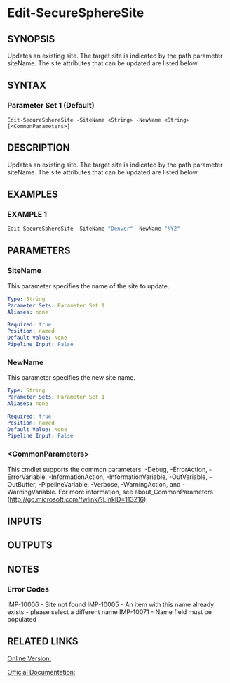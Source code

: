 ﻿# Edit-SecureSphereSite

## SYNOPSIS
Updates an existing site. The target site is indicated by the path parameter siteName. The site attributes that can be updated are listed below.

## SYNTAX

### Parameter Set 1 (Default)
```
Edit-SecureSphereSite -SiteName <String> -NewName <String> [<CommonParameters>]
```

## DESCRIPTION
Updates an existing site. The target site is indicated by the path parameter siteName. The site attributes that can be updated are listed below.

## EXAMPLES

### EXAMPLE 1

```powershell
Edit-SecureSphereSite -SiteName "Denver" -NewName "NY2"
```

## PARAMETERS

### SiteName
This parameter specifies the name of the site to update.

```yaml
Type: String
Parameter Sets: Parameter Set 1
Aliases: none

Required: true
Position: named
Default Value: None
Pipeline Input: False
```

### NewName
This parameter specifies the new site name.

```yaml
Type: String
Parameter Sets: Parameter Set 1
Aliases: none

Required: true
Position: named
Default Value: None
Pipeline Input: False
```

### \<CommonParameters\>
This cmdlet supports the common parameters: -Debug, -ErrorAction, -ErrorVariable, -InformationAction, -InformationVariable, -OutVariable, -OutBuffer, -PipelineVariable, -Verbose, -WarningAction, and -WarningVariable. For more information, see about_CommonParameters (http://go.microsoft.com/fwlink/?LinkID=113216).

## INPUTS

## OUTPUTS

## NOTES

### Error Codes
IMP-10006 - Site not found
IMP-10005 - An item with this name already exists - please select a different name
IMP-10071 - Name field must be populated

## RELATED LINKS

[Online Version:](https://github.com/akshinmustafayev/SecureSpherePS/tree/master/Documentation)

[Official Documentation:](https://docs.imperva.com/bundle/v13.6-api-reference-guide/page/61623.htm)




